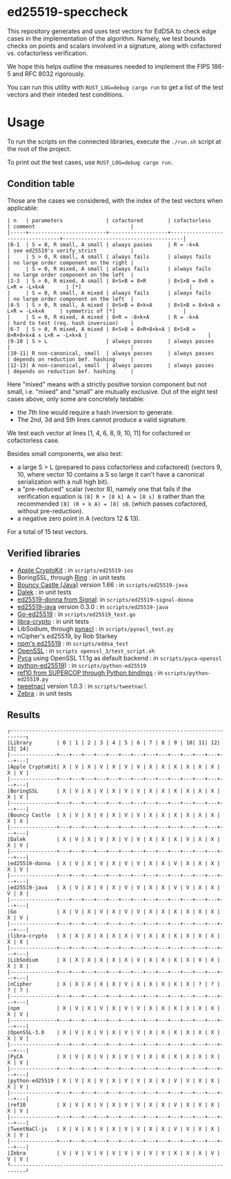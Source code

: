 # ed25519-speccheck

This repository generates and uses test vectors for EdDSA to check edge cases
in the implementation of the algorithm. Namely, we test bounds checks on points
and scalars involved in a signature, along with cofactored vs. cofactorless verification.

We hope this helps outline the measures needed to implement the FIPS 186-5 and
RFC 8032 rigorously.

You can run this utility with `RUST_LOG=debug cargo run` to get a list of the
test vectors and their inteded test conditions.

# Usage

To run the scripts on the connected libraries, execute the `./run.sh` script at
the root of the project.

To print out the test cases, use `RUST_LOG=debug cargo run`.

## Condition table

Those are the cases we considered, with the index of the test vectors when applicable:

```
| n   | parameters              | cofactored        | cofactorless                     | comment                               |
|-----+-------------------------+-------------------+----------------------------------+---------------------------------------|
|0-1  | S = 0, R small, A small | always passes     | R = -k×A                         | see ed25519's verify_strict           |
|     | S > 0, R small, A small | always fails      | always fails                     | no large order component on the right |
|     | S = 0, R mixed, A small | always fails      | always fails                     | no large order component on the left  |
|2-3  | S > 0, R mixed, A small | 8×S×B = 8×R       | 8×S×B = 8×R ∧ L×R = -L×k×A       | [*]                                   |
|     | S = 0, R small, A mixed | always fails      | always fails                     | no large order component on the left  |
|4-5  | S > 0, R small, A mixed | 8×S×B = 8×k×A     | 8×S×B = 8×k×A ∧ L×R = -L×k×A     | symmetric of [*]                      |
|     | S = 0, R mixed, A mixed | 8×R = -8×k×A      | R = -k×A                         | hard to test (req. hash inversion)    |
|6-7  | S > 0, R mixed, A mixed | 8×S×B = 8×R+8×k×A | 8×S×B = 8×R+8×k×A ∧ L×R = -L×k×A |                                       |
|9-10 | S > L                   | always passes     | always passes                    |                                       |
|10-11| R non-canonical, small  | always passes     | always passes                    | depends on reduction bef. hashing     |
|12-13| A non-canonical, small  | always passes     | always passes                    | depends on reduction bef. hashing     |
```

Here "mixed" means with a strictly positive torsion component but not small,
i.e. "mixed" and "small" are mutually exclusive. Out of the eight test cases
above, only some are concretely testable:

-  the 7th line would require a hash inversion to generate.
- The 2nd, 3d and 5th lines cannot produce a valid signature.

We test each vector at lines [1, 4, 6, 8, 9, 10, 11] for cofactored or cofactorless case.

Besides small components, we also test:

- a large S > L (prepared to pass cofactorless and cofactored) (vectors 9, 10,
  where vector 10 contains a S so large it can't have a canonical serialization
  with a null high bit).
- a "pre-reduced" scalar (vector 8), namely one that fails if the verification equation is
  `[8] R + [8 k] A = [8 s] B` rather than the recommended `[8] (R + k A) = [8] sB`.
  (which passes cofactored, without pre-reduction).
- a negative zero point in A (vectors 12 & 13).

For a total of 15 test vectors.

## Verified libraries

- [Apple CryptoKit](https://developer.apple.com/documentation/cryptokit) : in `scripts/ed25519-ios`
- BoringSSL, through [Ring](https://github.com/briansmith/ring) : in unit tests
- [Bouncy Castle (Java)](https://www.bouncycastle.org/java.html) version 1.66 : in `scripts/ed25519-java`
- [Dalek](https://github.com/dalek-cryptography/ed25519-dalek) : in unit tests
- [ed25519-donna from Signal](https://github.com/signalapp/libsignal-protocol-c.git): in `scripts/ed25519-signal-donna`
- [ed25519-java](https://github.com/str4d/ed25519-java) version 0.3.0 : in `scripts/ed25519-java`
- [Go-ed25519](https://golang.org/pkg/crypto/ed25519/) : in `scripts/ed25519_test.go`
- [libra-crypto](https://github.com/libra/libra/tree/master/crypto/crypto) : in unit tests
- LibSodium, through [pynacl](https://github.com/pyca/pynacl) : in `scripts/pynacl_test.py`
- nCipher's ed25519, by Rob Starkey
- [npm's ed25519](https://www.npmjs.com/package/ed25519) : in `scripts/eddsa_test`
- [OpenSSL](https://github.com/openssl/openssl) : in `scripts openssl_3/test_script.sh`
- [Pyca](https://cryptography.io/en/latest/) using OpenSSL 1.1.1g as default backend : in `scripts/pyca-openssl`
- [python-ed25519](https://github.com/warner/python-ed25519)) : in `scripts/python-ed25519`
- [ref10 from SUPERCOP through Python bindings](https://github.com/warner/python-ed25519) : in `scripts/python-ed25519.py`
- [tweetnacl](https://www.npmjs.com/package/tweetnacl) version 1.0.3 : in `scripts/tweetnacl`
- [Zebra](https://github.com/ZcashFoundation/ed25519-zebra) : in unit tests

## Results

```
┌---------------------------------------------------------------------------┐
|Library        | 0 | 1 | 2 | 3 | 4 | 5 | 6 | 7 | 8 | 9 | 10| 11| 12| 13| 14|
|---------------+---+---+---+---+---+---+---+---+---+---+---+---+---+---+---|
|Apple CryptoKit| X | V | X | V | X | V | V | X | X | X | X | X | X | X | V |
|---------------+---+---+---+---+---+---+---+---+---+---+---+---+---+---+---|
|BoringSSL      | X | V | X | V | X | V | V | X | X | X | X | X | X | X | V |
|---------------+---+---+---+---+---+---+---+---+---+---+---+---+---+---+---|
|Bouncy Castle  | X | V | X | V | X | V | V | X | X | X | X | X | X | X | X |
|---------------+---+---+---+---+---+---+---+---+---+---+---+---+---+---+---|
|Dalek          | X | V | X | V | X | V | V | X | X | X | V | X | X | X | V |
|---------------+---+---+---+---+---+---+---+---+---+---+---+---+---+---+---|
|ed25519-donna  | X | V | X | V | X | V | V | X | X | V | X | X | X | X | V |
|---------------+---+---+---+---+---+---+---+---+---+---+---+---+---+---+---|
|ed25519-java   | X | V | X | V | X | V | V | X | X | V | V | X | X | V | X |
|---------------+---+---+---+---+---+---+---+---+---+---+---+---+---+---+---|
|Go             | X | V | X | V | X | V | V | X | X | X | X | X | X | X | V |
|---------------+---+---+---+---+---+---+---+---+---+---+---+---+---+---+---|
|libra-crypto   | X | X | X | X | X | X | V | X | X | X | X | X | X | X | X |
|---------------+---+---+---+---+---+---+---+---+---+---+---+---+---+---+---|
|LibSodium      | X | X | X | X | X | X | V | X | X | X | X | X | X | X | X |
|---------------+---+---+---+---+---+---+---+---+---+---+---+---+---+---+---|
|nCipher        | X | X | X | X | X | V | X | X | X | X | X | ? | ? | ? | ? |
|---------------+---+---+---+---+---+---+---+---+---+---+---+---+---+---+---|
|npm            | X | V | X | V | X | V | V | X | X | X | X | X | X | X | V |
|---------------+---+---+---+---+---+---+---+---+---+---+---+---+---+---+---|
|OpenSSL-3.0    | X | V | X | V | X | V | V | X | X | X | X | X | X | X | V |
|---------------+---+---+---+---+---+---+---+---+---+---+---+---+---+---+---|
|PyCA           | X | V | X | V | X | V | V | X | X | X | X | X | X | X | V |
|---------------+---+---+---+---+---+---+---+---+---+---+---+---+---+---+---|
|python-ed25519 | X | V | X | V | X | V | V | X | X | V | V | X | X | X | V |
|---------------+---+---+---+---+---+---+---+---+---+---+---+---+---+---+---|
|ref10          | X | V | X | V | X | V | V | X | X | V | X | X | X | X | V |
|---------------+---+---+---+---+---+---+---+---+---+---+---+---+---+---+---|
|TweetNaCl-js   | X | V | X | V | X | V | V | X | X | V | V | X | X | X | V |
|---------------+---+---+---+---+---+---+---+---+---+---+---+---+---+---+---|
|Zebra          | V | V | V | V | V | V | V | V | V | X | X | X | V | V | V |
└---------------------------------------------------------------------------┘

```
